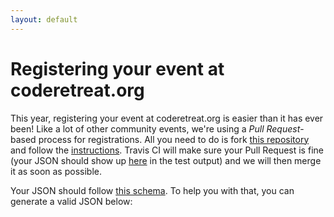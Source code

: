 ```yaml
---
layout: default
---
```

# Registering your event at coderetreat.org

This year, registering your event at coderetreat.org is easier than it has ever been! Like a lot of other community events, we're using a *Pull Request*-based process for registrations. All you need to do is fork [this repository](https://github.com/coderetreat/coderetreat.github.io) and follow the [instructions](https://github.com/coderetreat/coderetreat.github.io#registering-your-event). Travis CI will make sure your Pull Request is fine (your JSON should show up [here](https://travis-ci.org/coderetreat/coderetreat.github.io/builds/229542435#L209) in the test output) and we will then merge it as soon as possible.

Your JSON should follow [this schema](https://github.com/coderetreat/coderetreat.github.io/blob/master/events/event_schema.json). To help you with that, you can generate a valid JSON below:

<script async src="//jsfiddle.net/wLahmdh4/5/embed/result/"></script>
